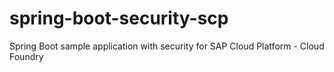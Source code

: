 # spring-boot-security-scp
Spring Boot sample application with security for SAP Cloud Platform - Cloud Foundry
